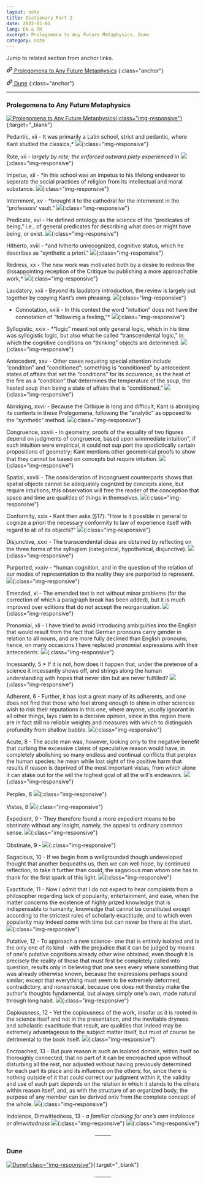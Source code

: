 ```yaml
---
layout: note
title: Dictionary Part 2
date: 2022-01-01
lang: EN & TR
excerpt: Prolegomena to Any Future Metaphysics, Dune
category: note
---
```



Jump to related section from anchor links.


[<svg class="link" viewBox="0 0 16 16" version="1.1" width="16" height="16" aria-hidden="true"><path fill-rule="evenodd" d="M7.775 3.275a.75.75 0 001.06 1.06l1.25-1.25a2 2 0 112.83 2.83l-2.5 2.5a2 2 0 01-2.83 0 .75.75 0 00-1.06 1.06 3.5 3.5 0 004.95 0l2.5-2.5a3.5 3.5 0 00-4.95-4.95l-1.25 1.25zm-4.69 9.64a2 2 0 010-2.83l2.5-2.5a2 2 0 012.83 0 .75.75 0 001.06-1.06 3.5 3.5 0 00-4.95 0l-2.5 2.5a3.5 3.5 0 004.95 4.95l1.25-1.25a.75.75 0 00-1.06-1.06l-1.25 1.25a2 2 0 01-2.83 0z"></path></svg> Prolegomena to Any Future Metaphysics](#prolegomena-to-any-future-metaphysics)
{:class="anchor"}


[<svg class="link" viewBox="0 0 16 16" version="1.1" width="16" height="16" aria-hidden="true"><path fill-rule="evenodd" d="M7.775 3.275a.75.75 0 001.06 1.06l1.25-1.25a2 2 0 112.83 2.83l-2.5 2.5a2 2 0 01-2.83 0 .75.75 0 00-1.06 1.06 3.5 3.5 0 004.95 0l2.5-2.5a3.5 3.5 0 00-4.95-4.95l-1.25 1.25zm-4.69 9.64a2 2 0 010-2.83l2.5-2.5a2 2 0 012.83 0 .75.75 0 001.06-1.06 3.5 3.5 0 00-4.95 0l-2.5 2.5a3.5 3.5 0 004.95 4.95l1.25-1.25a.75.75 0 00-1.06-1.06l-1.25 1.25a2 2 0 01-2.83 0z"></path></svg> Dune](#dune)
{:class="anchor"}


<hr>


### Prolegomena to Any Future Metaphysics


[![Prolegomena to Any Future Metaphysics](/assets/prolegomena-0.jpg){:class="img-responsive"}](https://en.wikipedia.org/wiki/Prolegomena_to_Any_Future_Metaphysics){:target="_blank"}


Pedantic, xii - It was primarily a Latin school, strict and pedantic, where Kant studied the classics,*
![](/assets/prolegomena-1.png){:class="img-responsive"}


Rote, xii - *largely by rote; the enforced outward piety experienced in*
![](/assets/prolegomena-2.png){:class="img-responsive"}


Impetus, xii - *in this school was an impetus to his lifelong endeavor to seperate the social practices of religion from its intellectual and moral substance.
![](/assets/prolegomena-3.png){:class="img-responsive"}


Internment, xv - *brought it to the cathedral for the internment in the “professors’ vault.”
![](/assets/prolegomena-4.png){:class="img-responsive"}


Predicate, xvi - He defined ontology as the science of the “predicates of being,” i.e., of general predicates for describing what does or might have being, or exist.
![](/assets/prolegomena-5.png){:class="img-responsive"}


Hitherto, xviii  - *and hitherto unrecognized, cognitive status, which he describes as “synthetic a priori.”
![](/assets/prolegomena-6.png){:class="img-responsive"}


Redress, xx - The new work was motivated both by a desire to redress the dissappointing reception of the Critique bu publishing a more approachable work,*
![](/assets/prolegomena-7.png){:class="img-responsive"}


Laudatory, xxii - Beyond its laudatory introduction, the review is largely put together by copying Kant’s own phrasing.
![](/assets/prolegomena-8.png){:class="img-responsive"}


- Connotation, xxiii - In this context the word “intuition” does not have the connotation of “followimg a feeling,”*
![](/assets/prolegomena-9.png){:class="img-responsive"}


Syllogistic, xxiv  - *“logic” meant not only general logic, which in his time was syllogistic logic, but also what he called “transcendental logic,” in which the cognitive conditions on “thinking” objects are determined.
![](/assets/prolegomena-10.png){:class="img-responsive"}


Antecedent, xxv - Other cases requiring special attention include “condition” and “conditioned”; something is “conditioned” by antecedent states of affairs that set the “conditions” for its occurence, as the heat of the fire as a “condition” that determines the temperature of the soup, the heated soup then being a state of affairs that is “conditioned.”
![](/assets/prolegomena-11.png){:class="img-responsive"}


Abridging, xxvii - Because the Critique is long and difficult, Kant is abridging its contents in these Prolegomena, following the “analytic” as opposed to the “synthetic” method.
![](/assets/prolegomena-12.png){:class="img-responsive"}


Congruence, xxviii - In geometry, proofs of the equality of two figures depend on judgments of congruence, based upon wimmediate intuition", if such intuition were empirical, it could not sup port the apodictically certain propositions of geometry; Kant mentions other geometrical proofs to show that they cannot be based on concepts but require intuition.
![](/assets/prolegomena-13.png){:class="img-responsive"}



Spatial, xxviii - The consideration of incongruent counterparts shows that spatial objects cannot be adequately cognized by concepts alone, but require intuitions; this observation will free the reader of the conception that space and time are qualities of things in themselves.
![](/assets/prolegomena-14.png){:class="img-responsive"}


Conformity, xxix - Kant then asks (§17): "How is it possible in general to cognize a priori the necessary conformity to law of experience itself with regard to all of its objects?"
![](/assets/prolegomena-15.png){:class="img-responsive"}


Disjunctive, xxxi - The transcendental ideas are obtained by reflecting on the three forms of the syllogism (categorical, hypothetical, disjunctive).
![](/assets/prolegomena-16.png){:class="img-responsive"}


Purported, xxxiv - *human cognition, and in the question of the relation of our modes of representation to the reality they are purported to represent.
![](/assets/prolegomena-17.png){:class="img-responsive"}


Emended, xl - The emended text is not without minor problems (for the correction of which a paragraph break has been added), but it is much improved over editions that do not accept the reorganization.
![](/assets/prolegomena-18.png){:class="img-responsive"}


Pronomial, xli - I have tried to avoid introducing ambiguities into the English that would result from the fact that German pronouns carry gender in relation to all nouns, and are more fully declined than English pronouns; hence, on many occasions I have replaced pronomial expressions with their antecedents.
![](/assets/prolegomena-19.png){:class="img-responsive"}


Incessantly, 5 * If it is not, how does it happen that, under the pretense of a science it incessantly shows off, and strings along the human understanding with hopes that never dim but are never fulfilled?
![](/assets/prolegomena-20.png){:class="img-responsive"}


Adherent, 6 - Further, it has lost a great many of its adherents, and one does not find that those who feel strong enough to shine in other sciences wish to risk their reputations in this one, where anyone, usually ignorant in all other things, lays claim to a decisive opinion, since in this region there are in fact still no reliable weights and measures with which to distinguish profundity from shallow babble.
![](/assets/prolegomena-21.png){:class="img-responsive"}


Acute, 8 - The acute man was, however, looking only to the negative benefit that curbing the excessive claims of speculative reason would have, in completely abolishing so many endless and continual conflicts that perplex the human species; he mean while lost sight of the positive harm that results if reason is deprived of the most important vistas, from which alone it can stake out for the will the highest goal of all the will's endeavors.
![](/assets/prolegomena-22.png){:class="img-responsive"}

 
Perplex, 8
![](/assets/prolegomena-23.png){:class="img-responsive"}


Vistas, 8
![](/assets/prolegomena-24.png){:class="img-responsive"}


Expedient, 9 - They therefore found a more expedient means to be obstinate without any insight, namely, the appeal to ordinary common
sense.
![](/assets/prolegomena-25.png){:class="img-responsive"}


Obstinate, 9 - ![](/assets/prolegomena-26.png){:class="img-responsive"}


Sagacious, 10 - If we begin from a wellgrounded though undeveloped thought that another bequeaths us, then we can well hope, by continued reflection, to take it further than could, the sagacious man whom one has to thank for the first spark of this light.
![](/assets/prolegomena-27.png){:class="img-responsive"}


Exactitude, 11 - Now I admit that I do not expect to hear
complaints from a philosopher regarding lack of popularity, entertainment, and ease, when the matter concerns the existence of highly prized knowledge that is indispensable to humanity, knowledge that cannot be constituted except according to the strictest rules of scholarly exactitude, and to which even popularity may indeed come with time but can never be there at the start.
![](/assets/prolegomena-28.png){:class="img-responsive"}


Putative, 12 - To approach a new science- one that is entirely isolated and is the only one of its kind - with the prejudice that it can be judged by means of one's putative cognitions already other wise obtained, even though it is precisely the reality of those that must first be completely called into question, results only in believing that one sees every where something that was already otherwise known, because the expressions perhaps sound similar; except
that everything must seem to be extremely deformed, contradictory, and nonsensical, because one does not thereby make the author's thoughts fundamental, but always simply one's own, made natural through long habit.
![](/assets/prolegomena-29.png){:class="img-responsive"}


Copiousness, 12 - Yet the copiousness of the work, insofar as it is rooted in the science itself and not in the presentation, and the inevitable dryness and scholastic exactitude that result, are qualities that indeed may be extremely advantageous to the subject matter itself, but must of course be detrimental to the book itself.
![](/assets/prolegomena-30.png){:class="img-responsive"}


Encroached, 13 - But pure reason is such an isolated domain, within itself so thoroughly connected, that no part of it can be encroached upon without disturbing all the rest, nor adjusted without having previously determined for each part its place and its influence on the others; for, since there is nothing outside of it that
could correct our judgment within it, the validity and use of each part depends on the relation in which it stands to the others within reason itself, and, as with the structure of an organized body, the purpose of any member can be derived onlv from the complete concept of the whole.
![](/assets/prolegomena-31.png){:class="img-responsive"}


Indolence, Dimwittedness, 13 - *a familiar cloaking for one’s own indolence or dimwittedness*
![](/assets/prolegomena-32.png){:class="img-responsive"}
![](/assets/prolegomena-33.png){:class="img-responsive"}


<center>———</center>


### Dune


[![Dune](/assets/dune-0.jpg){:class="img-responsive"}](https://en.wikipedia.org/wiki/Dune_(novel)){:target="_blank"}


<center>———</center>